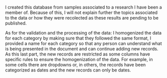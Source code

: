 I created this database from samples associated to a research I have been a member of. Because of this, I will not explain further the topics associated to the data or how they were recolected as these results are pending to be published. 

As for the validation and the processing of the data: I homogenized the data for each category by making sure that they followed the same format, I provided a name for each category so that any person can understand what is being presented in the document and can continue adding new records. As this last part, the new records are restricted as some columns have specific rules to ensure the homogenization of the data. For example, in some cells there are dropdowns or, in others, the records have been categorized as dates and the new records can only be dates. 
